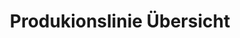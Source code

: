 ---
layout: article
title: Produkionslinie Übersicht
description: 
  - Dieses zeigt eine generelle Übersicht über eine einzelne Produktionslinie.
lang: de
weight: 500
isDraft: false
ref: Production_Line_Overview
category:
image: Production_Line_Overview_EN.png
image_thumbnail: Production_Line_Overview_DE_thumbnail.png
download: Production_Line_Overview_EN.pbmx
overview_description:
overview_benefits:
overview_data_sources:
---